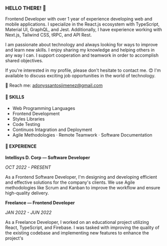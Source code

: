### HELLO THERE! 👋

Frontend Developer with over 1 year of experience developing web and mobile applications. I specialize in the React.js ecosystem with TypeScript, Material UI, GraphQL, and Jest. Additionally, I have experience working with Next.js, Tailwind CSS, tRPC, and API Rest.

I am passionate about technology and always looking for ways to improve and learn new skills. I enjoy sharing my knowledge and helping others in any way I can. I support cooperation and teamwork in order to accomplish shared objectives.

If you're interested in my profile, please don't hesitate to contact me. 😊 I'm available to discuss exciting job opportunities in the world of technology.

📧 Reach me: [adonyssantosjimenez@gmail.com](mailto:adonyssantosjimenez@gmail.com)

<!-- #### 📚 LATEST ARTICLES -->

<!-- BLOG-POST-LIST:START -->
<!-- BLOG-POST-LIST:END -->

#### 🎯 SKILLS

- Web Programming Languages
- Frontend Development
- Styles Libraries
- Code Testing
- Continuos Intagration and Deployment
- Agile Methodologies · Remote Teamwork · Software Documentation

#### 💼 EXPERIENCE

**Intellisys D. Corp — Software Developer**

_OCT 2022 - PRESENT_

As a Frontend Software Developer, I'm designing and developing efficient and effective solutions for the company's clients. We use Agile methodologies like Scrum and Kanban to improve the workflow and ensure high-quality delivery.

**Freelance — Frontend Developer**

_JAN 2022 - JUN 2022_

As a Freelance Developer, I worked on an educational project utilizing React, TypeScript, and Firebase. I was tasked with improving the quality of the existing codebase and implementing new features to enhance the project's 
